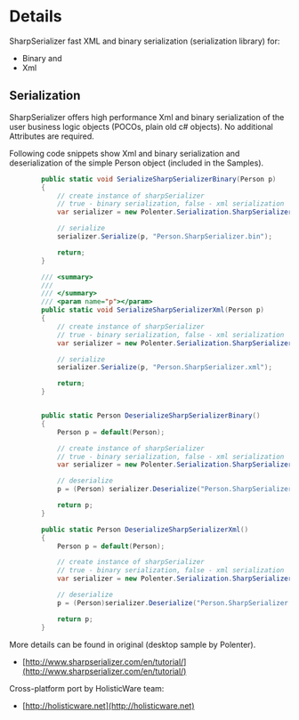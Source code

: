 # Details #

SharpSerializer fast XML and binary serialization (serialization library) for:

* 	Binary and
*	Xml

## Serialization ##

SharpSerializer offers high performance Xml and binary serialization of the user business
logic objects (POCOs, plain old c# objects). No additional Attributes are required.

Following code snippets show Xml and binary serialization and deserialization of the 
simple Person object (included in the Samples). 


```csharp
		public static void SerializeSharpSerializerBinary(Person p)
		{
			// create instance of sharpSerializer
			// true - binary serialization, false - xml serialization
			var serializer = new Polenter.Serialization.SharpSerializer(true);

			// serialize
			serializer.Serialize(p, "Person.SharpSerializer.bin");

			return;
		}

		/// <summary>
		/// 
		/// </summary>
		/// <param name="p"></param>
		public static void SerializeSharpSerializerXml(Person p)
		{
			// create instance of sharpSerializer
			// true - binary serialization, false - xml serialization
			var serializer = new Polenter.Serialization.SharpSerializer(false);

			// serialize
			serializer.Serialize(p, "Person.SharpSerializer.xml");

			return;
		}


		public static Person DeserializeSharpSerializerBinary()
		{
			Person p = default(Person);

			// create instance of sharpSerializer
			// true - binary serialization, false - xml serialization
			var serializer = new Polenter.Serialization.SharpSerializer(true);

			// deserialize
			p = (Person) serializer.Deserialize("Person.SharpSerializer.bin");

			return p;
		}

		public static Person DeserializeSharpSerializerXml()
		{
			Person p = default(Person);

			// create instance of sharpSerializer
			// true - binary serialization, false - xml serialization
			var serializer = new Polenter.Serialization.SharpSerializer(false);

			// deserialize
			p = (Person)serializer.Deserialize("Person.SharpSerializer.xml");

			return p;
		}

```

More details can be found in original (desktop sample by Polenter).

*	[http://www.sharpserializer.com/en/tutorial/](http://www.sharpserializer.com/en/tutorial/)


Cross-platform port by HolisticWare team:

* 	[http://holisticware.net](http://holisticware.net)



